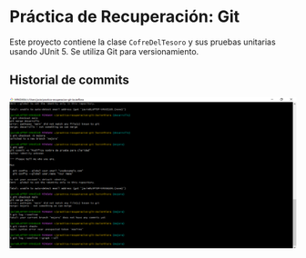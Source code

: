# Práctica de Recuperación: Git

Este proyecto contiene la clase `CofreDelTesoro` y sus pruebas unitarias usando JUnit 5. Se utiliza Git para versionamiento.
## Historial de commits

![Captura del historial](historial.png)
